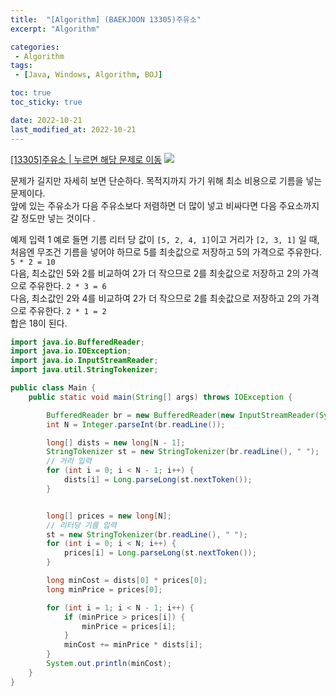 ```yaml
---
title:  "[Algorithm] (BAEKJOON 13305)주유소"
excerpt: "Algorithm"

categories:
 - Algorithm
tags:
 - [Java, Windows, Algorithm, BOJ]

toc: true
toc_sticky: true

date: 2022-10-21
last_modified_at: 2022-10-21
---
```


[[13305]주유소 | 누르면 해당 문제로 이동](https://www.acmicpc.net/problem/13305)
![](https://user-images.githubusercontent.com/77063888/198117958-10dc5ef4-7713-4f80-b809-24adedd97051.png)

문제가 길지만 자세히 보면 단순하다. 목적지까지 가기 위해 최소 비용으로 기름을 넣는 문제이다. <br>
앞에 있는 주유소가 다음 주유소보다 저렴하면 더 많이 넣고 비싸다면 다음 주요소까지 갈 정도만 넣는 것이다 .<br>

예제 입력 1 예로 들면 기름 리터 당 값이 `[5, 2, 4, 1]`이고 거리가 `[2, 3, 1]` 일 때, <br>
처음엔 무조건 기름을 넣어야 하므로 5를 최솟값으로 저장하고 5의 가격으로 주유한다. `5 * 2 = 10`<br>
다음, 최소값인 5와 2를 비교하여 2가 더 작으므로 2를 최솟값으로 저장하고 2의 가격으로 주유한다. `2 * 3 = 6`<br>
다음, 최소값인 2와 4를 비교하여 2가 더 작으므로 2를 최솟값으로 저장하고 2의 가격으로 주유한다.  `2 * 1 = 2`<br>
합은 18이 된다.

```java
import java.io.BufferedReader;
import java.io.IOException;
import java.io.InputStreamReader;
import java.util.StringTokenizer;

public class Main {
    public static void main(String[] args) throws IOException {

        BufferedReader br = new BufferedReader(new InputStreamReader(System.in));
        int N = Integer.parseInt(br.readLine());

        long[] dists = new long[N - 1];
        StringTokenizer st = new StringTokenizer(br.readLine(), " ");
        // 거리 입력
        for (int i = 0; i < N - 1; i++) {
            dists[i] = Long.parseLong(st.nextToken());
        }


        long[] prices = new long[N];
        // 리터당 기름 입력
        st = new StringTokenizer(br.readLine(), " ");
        for (int i = 0; i < N; i++) {
            prices[i] = Long.parseLong(st.nextToken());
        }

        long minCost = dists[0] * prices[0];
        long minPrice = prices[0];

        for (int i = 1; i < N - 1; i++) {
            if (minPrice > prices[i]) {
                minPrice = prices[i];
            }
            minCost += minPrice * dists[i];
        }
        System.out.println(minCost);
    }
}
```
